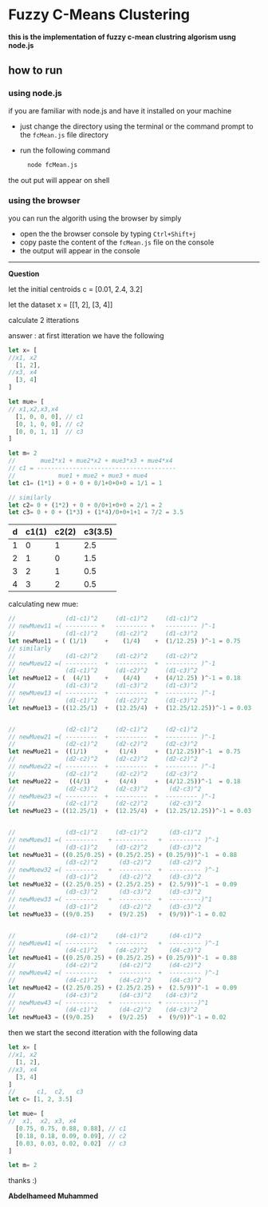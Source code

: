 # Fuzzy C-Means Clustering 

**this is the implementation of fuzzy c-mean clustring algorism usng node.js**

## how to run

### using node.js
if you are familiar with node.js and have it installed on your machine
- just change the directory using the terminal or the command prompt to the `fcMean.js` file directory
- run the following command
  
  ```bash
    node fcMean.js
  ```
the out put will appear on shell

### using the browser
you can run the algorith using the browser by simply

- open the the browser console by typing `Ctrl+Shift+j`
- copy paste the content of the `fcMean.js` file on the console
- the output will appear in the console

------------------
**Question**

let the initial centroids c = [0.01, 2.4, 3.2]

let the dataset x = [[1, 2], [3, 4]]

calculate 2 itterations

answer :
at first itteration we have the following
```js
let x= [
//x1, x2
  [1, 2], 
//x3, x4  
  [3, 4]
]

let mue= [
// x1,x2,x3,x4
  [1, 0, 0, 0], // c1
  [0, 1, 0, 0], // c2
  [0, 0, 1, 1]  // c3
]

let m= 2
//       mue1*x1 + mue2*x2 + mue3*x3 + mue4*x4
// c1 = ---------------------------------------
//            mue1 + mue2 + mue3 + mue4
let c1= (1*1) + 0 + 0 + 0/1+0+0+0 = 1/1 = 1

// similarly
let c2= 0 + (1*2) + 0 + 0/0+1+0+0 = 2/1 = 2
let c3= 0 + 0 + (1*3) + (1*4)/0+0+1+1 = 7/2 = 3.5

```
| d   | c1(1) | c2(2) | c3(3.5) |
| --- | ----- | ----- | ------- |
| 1   | 0     | 1     | 2.5     | c1 |
| 2   | 1     | 0     | 1.5     | c2 |
| 3   | 2     | 1     | 0.5     | c3 |
| 4   | 3     | 2     | 0.5     | c3 |

calculating new mue:
```js
//              (d1-c1)^2     (d1-c1)^2     (d1-c1)^2
// newMuew11 =( --------- +   --------- +   --------- )^-1
//              (d1-c1)^2     (d1-c2)^2     (d1-c3)^2
let newMue11 = ( (1/1)     +    (1/4)    +  (1/12.25) )^-1 = 0.75
// similarly
//              (d1-c2)^2     (d1-c2)^2     (d1-c2)^2
// newMuew12 =( ---------  +  ---------  +  --------- )^-1
//              (d1-c1)^2     (d1-c2)^2     (d1-c3)^2
let newMue12 = (  (4/1)    +    (4/4)    +  (4/12.25) )^-1 = 0.18
//              (d1-c3)^2     (d1-c3)^2     (d1-c3)^2
// newMuew13 =( ---------  +  ---------  +  --------- )^-1
//              (d1-c1)^2     (d1-c2)^2     (d1-c3)^2
let newMue13 = ((12.25/1)  +  (12.25/4)  +  (12.25/12.25))^-1 = 0.03


//              (d2-c1)^2     (d2-c1)^2     (d2-c1)^2
// newMuew21 =( ---------  +  ---------  +  --------- )^-1
//              (d2-c1)^2     (d2-c2)^2     (d2-c3)^2
let newMue21 =  ((1/1)     +   (1/4)     +  (1/12.25))^-1  = 0.75
//              (d2-c2)^2     (d2-c2)^2     (d2-c2)^2
// newMuew22 =( ---------  +  ---------  +  --------- )^-1
//              (d2-c1)^2     (d2-c2)^2     (d2-c3)^2
let newMue22 =   ((4/1)    +   (4/4)     +  (4/12.25))^-1  = 0.18
//              (d2-c3)^2     (d2-c3)^2      (d2-c3)^2
// newMuew23 =( ---------  +  ---------  +  --------- )^-1
//              (d2-c1)^2     (d2-c2)^2      (d2-c3)^2
let newMue23 = ((12.25/1)  +  (12.25/4)  +  (12.25/12.25))^-1 = 0.03


//              (d3-c1)^2     (d3-c1)^2      (d3-c1)^2
// newMuew31 =( ---------   + ---------   +  --------- )^-1
//              (d3-c1)^2     (d3-c2)^2      (d3-c3)^2
let newMue31 = ((0.25/0.25) + (0.25/2.25) + (0.25/9))^-1  = 0.88
//              (d3-c2)^2      (d3-c2)^2     (d3-c2)^2
// newMuew32 =( ---------   +  ---------  +  --------- )^-1
//              (d3-c1)^2      (d3-c2)^2     (d3-c3)^2
let newMue32 = ((2.25/0.25) + (2.25/2.25) +  (2.5/9))^-1  = 0.09
//              (d3-c3)^2      (d3-c3)^2     (d3-c3)^2
// newMuew33 =( ---------   +  ---------  +  ---------)^1
//              (d3-c1)^2      (d3-c2)^2     (d3-c3)^2
let newMue33 = ((9/0.25)    +  (9/2.25)   +  (9/9))^-1 = 0.02


//              (d4-c1)^2     (d4-c1)^2      (d4-c1)^2
// newMuew41 =( ---------   + ---------   +  --------- )^-1
//              (d4-c1)^2     (d4-c2)^2      (d4-c3)^2
let newMue41 = ((0.25/0.25) + (0.25/2.25) + (0.25/9))^-1  = 0.88
//              (d4-c2)^2      (d4-c2)^2     (d4-c2)^2
// newMuew42 =( ---------   +  ---------  +  --------- )^-1
//              (d4-c1)^2      (d4-c2)^2     (d4-c3)^2
let newMue42 = ((2.25/0.25) + (2.25/2.25) +  (2.5/9))^-1  = 0.09
//              (d4-c3)^2      (d4-c3)^2    (d4-c3)^2
// newMuew43 =( ---------   +  ---------  + ---------)^1
//              (d4-c1)^2      (d4-c2)^2    (d4-c3)^2
let newMue43 = ((9/0.25)    +  (9/2.25)   +  (9/9))^-1 = 0.02

```
then we start the second itteration with the following data

```js
let x= [
//x1, x2
  [1, 2], 
//x3, x4  
  [3, 4]
]
//      c1,  c2,   c3
let c= [1, 2, 3.5]

let mue= [
//  x1,  x2, x3, x4
  [0.75, 0.75, 0.88, 0.88], // c1
  [0.18, 0.18, 0.09, 0.09], // c2
  [0.03, 0.03, 0.02, 0.02]  // c3
]

let m= 2
```

thanks :)

**Abdelhameed Muhammed**
